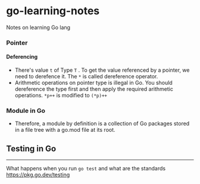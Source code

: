 # go-learning-notes
Notes on learning Go lang

### Pointer
#### Deferencing
- There's value `t` of Type `T` . To get the value referenced by a pointer, we need to derefence it. The `*` is called dereference operator.
- Arithmetic operations on pointer type is illegal in Go. You should dereference the type first and then apply the required arithmetic operations. `*p++` is modified to `(*p)++`
### Module in Go
- Therefore, a module by definition is a collection of Go packages stored in a file tree with a go.mod file at its root.
## Testing in Go
---
What happens when you run `go test` and what are the standards
https://pkg.go.dev/testing
